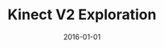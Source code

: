 ---
customer: "XXXX"
title: 'Kinect V2 Exploration'
cover: "./kinect.jpg"
date: "2016-01-01"
task: "Konzeption und Umsetzung eines 3D-Bildes"
time: "June 17, 2016"
---